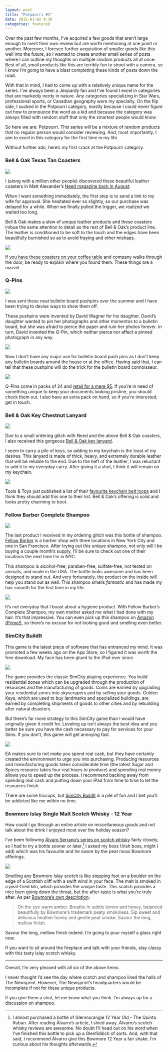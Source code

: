 ```yaml
---
layout: post
title: "Potpourri #1"
date: 2015-01-02 9:30
categories: featured
---
```


Over the past few months, I’ve acquired a few goods that aren’t large enough to merit their own review but are worth mentioning at one point or another. Moreover, I foresee further acquisition of smaller goods like this well into the future, so I wanted to create another small series of posts where I can outline my thoughts on multiple random products all at once. Best of all, small products like this are terribly fun to shoot with a camera, so I know I’m going to have a blast completing these kinds of posts down the road.

With that in mind, I had to come up with a relatively unique name for the series. I’ve always been a Jeopardy fan and I’ve found I excel in categories that are markedly nerdy in nature. Any categories specializing in Star Wars, professional sports, or Canadian geography were my specialty. On the flip side, I sucked in the Potpourri category, mostly because I could never figure out how to pronounce the word as a kid and because the category was always filled with random stuff that only the smartest people would know.

So here we are: Potpourri. This series will be a mixture of random products that no regular person would consider reviewing. And, most importantly, I aim to excel in this category for the first time in my life. 

Without further ado, here’s my first crack at the Potpourri category.

### Bell & Oak Texas Tan Coasters

![](http://thenewsprint.s3.amazonaws.com/media/2015/01/Potpourri-January-8.jpg)

I (along with a million other people) discovered these beautiful leather coasters in Matt Alexander’s [Need magazine back in August](https://neededition.com/volume-9/). 

When I want something immediately, the first step is to send a link to my wife for approval. She hesitated ever so slightly, so our purchase was delayed for a while. When we finally pulled the trigger, we realized we waited too long.

Bell & Oak makes a slew of unique leather products and these coasters imbue the same attention to detail as the rest of Bell & Oak’s product line. The leather is conditioned to be soft to the touch and the edges have been beautifully burnished so as to avoid fraying and other mishaps.

![](http://thenewsprint.s3.amazonaws.com/media/2015/01/Potpourri-January-9.jpg)

If [you have these coasters on your coffee table](http://bellandoak.com/collections/all/products/coaster-set) and company walks through the door, be ready to explain where you found them. These things are a marvel.

### Q-Pins

![](http://thenewsprint.s3.amazonaws.com/media/2015/01/Potpourri-January-1.jpg)

I was sent these neat bulletin board pushpins over the summer and I have been trying to devise ways to show them off. 

These pushpins were invented by David Wagner for his daughter. David’s daughter wanted to pin her photographs and other momentos to a bulletin board, but she was afraid to pierce the paper and ruin her photos forever. In turn, David invented the Q-Pin, which neither pierce nor affect a pinned photograph in any way. 

![](http://thenewsprint.s3.amazonaws.com/media/2015/01/Potpourri-January-2.jpg)

Now I don’t have any major use for bulletin board push pins as I don’t keep any bulletin boards around the house or at the office. Having said that, I can tell that these pushpins will do the trick for the bulletin board connoisseur. 

![](http://thenewsprint.s3.amazonaws.com/media/2015/01/Potpourri-January-10.jpg)

Q-Pins come in packs of 24 and [retail for a mere $5](http://www.q-pins.com). If you’re in need of something unique to keep your documents looking pristine, you should check them out. I also have an extra pack on hand, so if you’re interested, get in touch.

### Bell & Oak Key Chestnut Lanyard

![](http://thenewsprint.s3.amazonaws.com/media/2015/01/Potpourri-January-5.jpg)

Due to a small ordering glitch with Need and the above Bell & Oak coasters, I also received this gorgeous [Bell & Oak key lanyard](http://bellandoak.com/collections/all/products/key-lanyard).

I seem to carry a pile of keys, so adding to my keychain is the least of my desires. This lanyard is made of thick, heavy, and extremely durable leather that will be reliable to the end. Due to the heft of the leather, I was reluctant to add it to my everyday carry. After giving it a shot, I think it will remain on my keychain.

![](http://thenewsprint.s3.amazonaws.com/media/2015/01/Potpourri-January-4.jpg)

Tools & Toys just published a list of their [favourite keychain belt loops](http://toolsandtoys.net/guides/keychain-belt-loops-we-like/) and I think they should add this one to their list. Bell & Oak’s offering is solid and looks pretty charming to boot. 

### Fellow Barber Complete Shampoo

![](http://thenewsprint.s3.amazonaws.com/media/2015/01/Potpourri-January-6.jpg)

The last product I received in my ordering glitch was this bottle of shampoo. [Fellow Barber](http://www.fellowbarber.com/gifts-features/new-items/fellow-barber-complete-shampoo.html) is a barber shop with three locations in New York City and one in San Francisco. After trying out this unique shampoo, not only will I be buying a couple month’s supply, I’ll be sure to check out one of their locations the next time I’m in NYC.

This shampoo is alcohol-free, paraben-free, sulfate-free, not tested on animals, and made in the USA. The bottle looks awesome and has been designed to stand out. And very fortunately, the product on the inside will help you stand out as well. This shampoo smells *fantastic* and has made my hair smooth for the first time in my life. 

![](http://thenewsprint.s3.amazonaws.com/media/2015/01/Potpourri-January-7.jpg)

It’s not everyday that I boast about a hygiene product. With Fellow Barber’s Complete Shampoo, my own mother asked me what I had done with my hair. It’s that impressive. You can even pick up this shampoo on [Amazon (Prime!)](http://www.amazon.com/gp/product/B00NAIX7U4/ref=as_li_qf_sp_asin_il_tl?ie=UTF8&camp=1789&creative=9325&creativeASIN=B00NAIX7U4&linkCode=as2&tag=thenews02-20&linkId=UOH5JLFGECKAKLMI), so there’s no excuse for not looking good and smelling even better.

### SimCity BuildIt

This game is the latest piece of software that has entranced my mind. It was promoted a few weeks ago on the App Store, so I figured it was worth the free download. My face has been glued to the iPad ever since.

![](http://thenewsprint.s3.amazonaws.com/media/2015/01/Potpourri-January-12.png)

The game provides the classic SimCity playing experience. You build residential zones which can be upgraded through the production of resources and the manufacturing of goods. Coins are earned by upgrading your residential zones into skyscrapers and by selling your goods. Golden Keys, which are used to buy landmarks and specialized buildings, are earned by completing shipments of goods to other cities and by rebuilding after natural disasters.

But there’s far more strategy to this SimCity game than I would have originally given it credit for. Leveling up isn’t always the best idea and you better be sure you have the cash necessary to pay for services for your Sims. If you don’t, this game will get annoying fast.

![](http://thenewsprint.s3.amazonaws.com/media/2015/01/Potpourri-January-11.png)

EA makes sure to not *make* you spend real cash, but they have certainly created the environment to *urge* you into purchasing. Producing resources and manufacturing goods takes considerable time (the latest Sugar and Spices resource takes four real hours to produce) and spending real money allows you to speed up the process. I recommend backing away from spending real cash and putting down your iPad from time to time to let the resources finish.

There are some hiccups, but [SimCity BuildIt](https://itunes.apple.com/ca/app/simcity-buildit/id913292932?mt=8&uo=4&at=1l3v5At) is a pile of fun and I bet you’ll be addicted like me within no time.

### Bowmore Islay Single Malt Scotch Whisky - 12 Year

How could I go through an entire article on miscellaneous goods and not talk about the drink I enjoyed most over the holiday season? 

I’ve been following [Álvaro Serrano’s series on scotch whisky](http://www.analogsenses.com/categories/whisky/) fairly closely, so I had to try a bottle sooner or later.[^1] I asked my boss (Irish boss, might I add) which was his favourite and he swore by the peat moss Bowmore offerings.

![](http://thenewsprint.s3.amazonaws.com/media/2015/01/Potpourri-January-3.jpg)

Smelling any Bowmore Islay scotch is like stepping foot on a boulder on the edge of a Scottish cliff with a swift wind in your face. The malt is smoked in a peat-fired kiln, which provides the unique taste. This scotch provides a nice burn going down the throat, but the after-taste is what you’re truly after. As per [Bowmore’s own description](http://www.bowmore.com/whiskies/12-years-old/):

> On the eye warm amber. Breathe in subtle lemon and honey, balanced beautifully by Bowmore's trademark peaty smokiness. Sip sweet and delicious heather honey and gentle peat smoke. Savour the long, mellow finish. 

Savour the long, mellow finish indeed. I’m going to pour myself a glass right now.

If you want to sit around the fireplace and talk with your friends, stay classy with this tasty Islay scotch whisky.

---

Overall, I’m very pleased with all six of the above items.

I never thought I’d see the day where scotch and shampoo lined the halls of The Newsprint. However, The Newsprint’s headquarters would be incomplete if not for these unique products.

If you give them a shot, let me know what you think. I’m always up for a discussion on shampoo.

[^1]:	I almost purchased a bottle of Glenmorangie 12 Year Old - The Quinta Ruban. After reading Álvarro’s article, I shied away. Álvarro’s scotch whisky reviews are awesome. No doubt I’ll head out on his word when I’ve finished this bottle to pick up a Glenfiddich of sorts. And, with that said, I recommend Álvarro give this Bowmore 12 Year a fair shake. I’m curious about his thoughts afterwards.